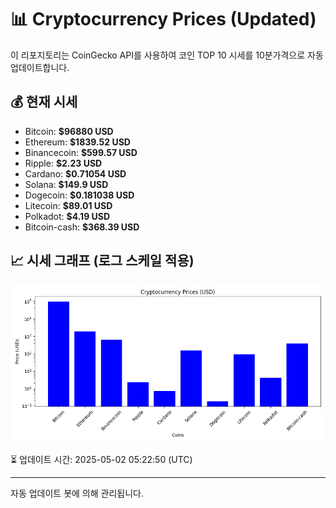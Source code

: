 
# 📊 Cryptocurrency Prices (Updated)

이 리포지토리는 CoinGecko API를 사용하여 코인 TOP 10 시세를 10분가격으로 자동 업데이트합니다.

## 💰 현재 시세
- Bitcoin: **$96880 USD**
- Ethereum: **$1839.52 USD**
- Binancecoin: **$599.57 USD**
- Ripple: **$2.23 USD**
- Cardano: **$0.71054 USD**
- Solana: **$149.9 USD**
- Dogecoin: **$0.181038 USD**
- Litecoin: **$89.01 USD**
- Polkadot: **$4.19 USD**
- Bitcoin-cash: **$368.39 USD**

## 📈 시세 그래프 (로그 스케일 적용)
![Crypto Prices](crypto_prices.png)

⏳ 업데이트 시간: 2025-05-02 05:22:50 (UTC)

---
자동 업데이트 봇에 의해 관리됩니다.
